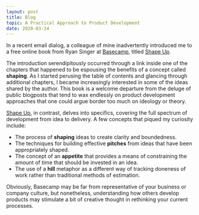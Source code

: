 ```yaml
---
layout: post
title: Blog
topic: A Practical Approach to Product Development
date: 2020-03-24
---
```

<div class="content" markdown="1">

In a recent email dialog, a colleague of mine inadvertently introduced me to a free online book from Ryan Singer at [Basecamp](https://basecamp.com), titled [Shape Up](https://basecamp.com/shapeup/webbook).

The introduction serendipitously occurred through a link inside one of the chapters that happened to be espousing the benefits of a concept called **shaping**. As I started perusing the table of contents and glancing through additional chapters, I became increasingly interested in some of the ideas shared by the author. This book is a welcome departure from the deluge of public blogposts that tend to wax endlessly on product development approaches that one could argue border too much on ideology or theory.

[Shape Up](https://basecamp.com/shapeup/webbook), in contrast, delves into specifics, covering the full spectrum of development from idea to delivery. A few concepts that piqued my curiosity include:

* The process of **shaping** ideas to create clarity and boundedness.
* The techniques for building effective **pitches** from ideas that have been appropriately shaped.
* The concept of an **appetite** that provides a means of constraining the amount of time that should be invested in an idea.
* The use of a **hill** metaphor as a different way of tracking doneness of work rather than traditional methods of estimation.

Obviously, Basecamp may be far from representative of your business or company culture, but nonetheless, understanding how others develop products may stimulate a bit of creative thought in rethinking your current processes.

</div>
